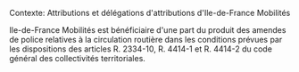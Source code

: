 Contexte: Attributions et délégations d'attributions          d'Ile-de-France Mobilités

Ile-de-France Mobilités est bénéficiaire d'une part du produit des amendes de police relatives à la circulation routière dans les conditions prévues par les dispositions des articles R. 2334-10, R. 4414-1 et R. 4414-2 du code général des collectivités territoriales.
